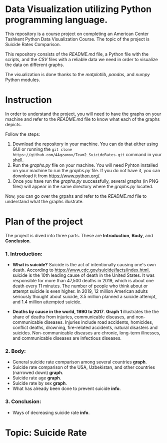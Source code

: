 # Data Visualization utilizing Python programming language.

This repository is a course project on completing an American Center Tashkent Python Data Visualization Course.
The topic of the project is Suicide Rates Comparison.

This repository consists of the *README.md* file, a Python file with the scripts, and the *CSV* files with a reliable data we need in order to visualize the data on different graphs.

The visualization is done thanks to the *matplotlib*, *pandas*, and *numpy* Python modules.

# Instruction

In order to understand the project, you will need to have the graphs on your machine and refer to the *README.md* file to know what each of the graphs depicts.

Follow the steps:
1. Download the repository in your machine. You can do that either using GUI or running the ```git clone https://github.com/AAgzamov/Team2_SuicideRates.git``` command in your shell.
2. Run the *graphs.py* file on your machine.
You will need Pyhton installed on your machine to run the *graphs.py* file. If you do not have it, you can download it from https://www.python.org/.
3. Once you have run the *graphs.py* successfully, several graphs (in PNG files) will appear in the same directory where the *graphs.py* located.

Now, you can go over the grpahs and refer to the *README.md* file to understand what the graphs illustrate.

# Plan of the project

The project is dived into three parts. These are **Introduction**, **Body**, and **Conclusion**.

### 1. Introduction:
   - **What is suicide?**
    Suicide is the act of intentionally causing one's own death.
    According to https://www.cdc.gov/suicide/facts/index.html, suicide is the 10th leading cause of death in the United States. It was responsible for more than 47,500 deaths in 2019, which is about one death every 11 minutes. The number of people who think about or attempt suicide is even higher. In 2019, 12 million American adults seriously thought about suicide, 3.5 million planned a suicide attempt, and 1.4 million attempted suicide.
   
   - **Deaths by cause in the world, 1990 to 2017**.
    **Graph 1** illustrates the the share of deaths from injuries, communicable diseases, and non-communicable diseases. Injuries include road accidents, homicides, conflict deaths, drowning, fire-related accidents, natural disasters and suicides. Non-communicable diseases are chronic, long-term illnesses, and communicable diseases are infectious diseases.

### 2. Body:
   - General suicide rate comparison among several countries **graph**.
   - Suicide rate comparison of the USA, Uzbekistan, and other countries (narrowed down) **graph**.
   - Suicide rate age **graph**.
   - Suicide rate by sex **graph**.
   - What has already been done to prevent suicide **info**. 

### 3. Conclusion:
   - Ways of decreasing suicide rate **info**.

# Topic: Suicide Rate
